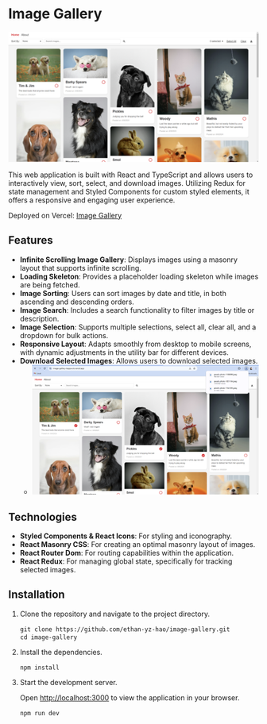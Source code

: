 # Image Gallery

![Image Gallery Homepage](https://raw.githubusercontent.com/ethan-yz-hao/image-gallery/main/images/home.png)

This web application is built with React and TypeScript and allows users to interactively view, sort, select, and download images. Utilizing Redux for state management and Styled Components for custom styled elements, it offers a responsive and engaging user experience.

Deployed on Vercel: [Image Gallery](https://image-gallery-kappa-six.vercel.app/)

## Features
- **Infinite Scrolling Image Gallery**: Displays images using a masonry layout that supports infinite scrolling.
- **Loading Skeleton**: Provides a placeholder loading skeleton while images are being fetched.
- **Image Sorting**: Users can sort images by date and title, in both ascending and descending orders.
- **Image Search**: Includes a search functionality to filter images by title or description.
- **Image Selection**: Supports multiple selections, select all, clear all, and a dropdown for bulk actions.
- **Responsive Layout**: Adapts smoothly from desktop to mobile screens, with dynamic adjustments in the utility bar for different devices.
- **Download Selected Images**: Allows users to download selected images.
  - ![Image Gallery Download](https://raw.githubusercontent.com/ethan-yz-hao/image-gallery/main/images/download.png)

## Technologies

- **Styled Components & React Icons**: For styling and iconography.
- **React Masonry CSS**: For creating an optimal masonry layout of images.
- **React Router Dom**: For routing capabilities within the application.
- **React Redux**: For managing global state, specifically for tracking selected images.

## Installation

1. Clone the repository and navigate to the project directory.
   ```
   git clone https://github.com/ethan-yz-hao/image-gallery.git
   cd image-gallery
   ```

2. Install the dependencies.
   ```
   npm install
   ```

3. Start the development server.

   Open [http://localhost:3000](http://localhost:3000) to view the application in your browser.
   ```
   npm run dev
   ```
